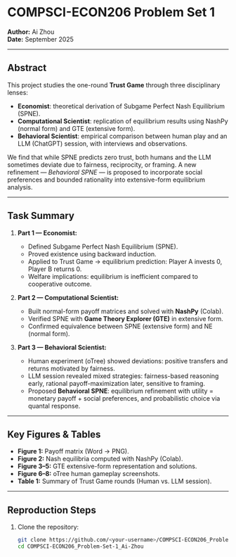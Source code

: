 # COMPSCI-ECON206 Problem Set 1  
**Author:** Ai Zhou  
**Date:** September 2025  

---

## Abstract  
This project studies the one-round **Trust Game** through three disciplinary lenses:  
- **Economist**: theoretical derivation of Subgame Perfect Nash Equilibrium (SPNE).  
- **Computational Scientist**: replication of equilibrium results using NashPy (normal form) and GTE (extensive form).  
- **Behavioral Scientist**: empirical comparison between human play and an LLM (ChatGPT) session, with interviews and observations.  

We find that while SPNE predicts zero trust, both humans and the LLM sometimes deviate due to fairness, reciprocity, or framing. A new refinement — *Behavioral SPNE* — is proposed to incorporate social preferences and bounded rationality into extensive-form equilibrium analysis.

---

## Task Summary  
1. **Part 1 — Economist:**  
   - Defined Subgame Perfect Nash Equilibrium (SPNE).  
   - Proved existence using backward induction.  
   - Applied to Trust Game → equilibrium prediction: Player A invests 0, Player B returns 0.  
   - Welfare implications: equilibrium is inefficient compared to cooperative outcome.  

2. **Part 2 — Computational Scientist:**  
   - Built normal-form payoff matrices and solved with **NashPy** (Colab).  
   - Verified SPNE with **Game Theory Explorer (GTE)** in extensive form.  
   - Confirmed equivalence between SPNE (extensive form) and NE (normal form).  

3. **Part 3 — Behavioral Scientist:**  
   - Human experiment (oTree) showed deviations: positive transfers and returns motivated by fairness.  
   - LLM session revealed mixed strategies: fairness-based reasoning early, rational payoff-maximization later, sensitive to framing.  
   - Proposed **Behavioral SPNE**: equilibrium refinement with utility = monetary payoff + social preferences, and probabilistic choice via quantal response.  

---

## Key Figures & Tables  
- **Figure 1:** Payoff matrix (Word → PNG).  
- **Figure 2:** Nash equilibria computed with NashPy (Colab).  
- **Figure 3–5:** GTE extensive-form representation and solutions.  
- **Figure 6–8:** oTree human gameplay screenshots.  
- **Table 1:** Summary of Trust Game rounds (Human vs. LLM session).  

---

## Reproduction Steps  
1. Clone the repository:  
   ```bash
   git clone https://github.com/<your-username>/COMPSCI-ECON206_Problem-Set-1_Ai-Zhou.git
   cd COMPSCI-ECON206_Problem-Set-1_Ai-Zhou

